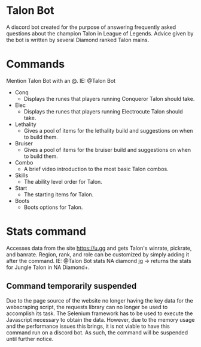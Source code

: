 # Talon Bot
A discord bot created for the purpose of answering frequently asked questions about the champion Talon in League of Legends. Advice given by the bot is written by several Diamond ranked Talon mains.

# Commands
Mention Talon Bot with an @. IE: @Talon Bot <command>
- Conq
  - Displays the runes that players running Conqueror Talon should take.
- Elec
  - Displays the runes that players running Electrocute Talon should take.
- Lethality
  - Gives a pool of items for the lethality build and suggestions on when to build them.
- Bruiser
  - Gives a pool of items for the bruiser build and suggestions on when to build them.
- Combo
  - A brief video introduction to the most basic Talon combos.
- Skills
  - The ability level order for Talon.
- Start
  - The starting items for Talon.
- Boots
  - Boots options for Talon.
# Stats command
Accesses data from the site https://u.gg and gets Talon's winrate, pickrate, and banrate. Region, rank, and role can be customized by simply adding it after the command. 
IE: @Talon Bot stats NA diamond jg -> returns the stats for Jungle Talon in NA Diamond+.
## Command temporarily suspended
Due to the page source of the website no longer having the key data for the webscraping script, the requests library can no longer be used to accomplish its task. The Selenium framework has to be used to execute the Javascript necessary to obtain the data. However, due to the memory usage and the performance issues this brings, it is not viable to have this command run on a discord bot. As such, the command will be suspended until further notice.

